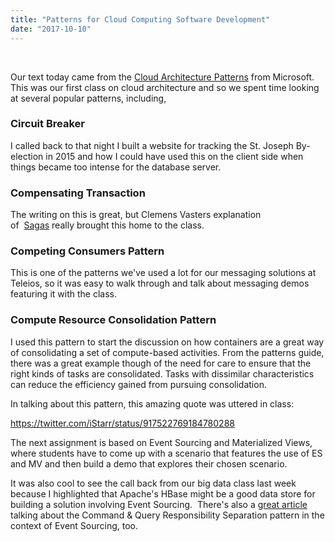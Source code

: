 ```yaml
---
title: "Patterns for Cloud Computing Software Development"
date: "2017-10-10"
---
```


 

Our text today came from the [Cloud Architecture Patterns](https://docs.microsoft.com/en-us/azure/architecture/patterns/) from Microsoft. This was our first class on cloud architecture and so we spent time looking at several popular patterns, including,

### Circuit Breaker

I called back to that night I built a website for tracking the St. Joseph By-election in 2015 and how I could have used this on the client side when things became too intense for the database server.

### Compensating Transaction

The writing on this is great, but Clemens Vasters explanation of  [Sagas](http://vasters.com/archive/Sagas.html) really brought this home to the class.

### Competing Consumers Pattern

This is one of the patterns we've used a lot for our messaging solutions at Teleios, so it was easy to walk through and talk about messaging demos featuring it with the class.

### Compute Resource Consolidation Pattern

I used this pattern to start the discussion on how containers are a great way of consolidating a set of compute-based activities. From the patterns guide, there was a great example though of the need for care to ensure that the right kinds of tasks are consolidated. Tasks with dissimilar characteristics can reduce the efficiency gained from pursuing consolidation.

In talking about this pattern, this amazing quote was uttered in class:

https://twitter.com/iStarr/status/917522769184780288

The next assignment is based on Event Sourcing and Materialized Views, where students have to come up with a scenario that features the use of ES and MV and then build a demo that explores their chosen scenario.

It was also cool to see the call back from our big data class last week because I highlighted that Apache's HBase might be a good data store for building a solution involving Event Sourcing.  There's also a [great article](https://www.confluent.io/blog/event-sourcing-cqrs-stream-processing-apache-kafka-whats-connection/) talking about the Command & Query Responsibility Separation pattern in the context of Event Sourcing, too.
